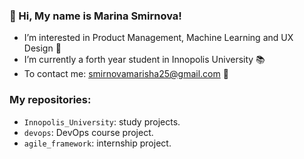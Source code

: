 ### 👋 Hi, My name is Marina Smirnova!
- I’m interested in Product Management, Machine Learning and UX Design 👀
- I’m currently a forth year student in Innopolis University 📚 
- To contact me: smirnovamarisha25@gmail.com 📧

### My repositories:
- ```Innopolis_University```: study projects. 
- ```devops```: DevOps course project. 
- ```agile_framework```: internship project. 
